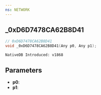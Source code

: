 ```yaml
---
ns: NETWORK
---
```

## _0xD6D7478CA62B8D41

```c
// 0xD6D7478CA62B8D41
void _0xD6D7478CA62B8D41(Any p0, Any p1);
```

```
NativeDB Introduced: v1868
```

## Parameters
* **p0**:
* **p1**:
